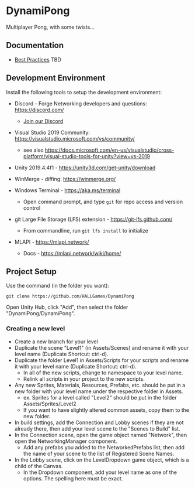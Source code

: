 # DynamiPong
Multiplayer Pong, with some twists...

## Documentation
- [Best Practices](http://www.glenstevens.ca/unity3d-best-practices/)
TBD

## Development Environment

Install the following tools to setup the development environment:

- Discord - Forge Networking developers and questions: https://discord.com/
  - [Join our Discord](https://discord.gg/nSVjNRs)

- Visual Studio 2019 Community: https://visualstudio.microsoft.com/vs/community/
  - see also https://docs.microsoft.com/en-us/visualstudio/cross-platform/visual-studio-tools-for-unity?view=vs-2019

- Unity 2019.4.4f1 - https://unity3d.com/get-unity/download

- WinMerge - diffing: https://winmerge.org/

- Windows Terminal - https://aka.ms/terminal
  - Open command prompt, and type ```git``` for repo access and version control

- git Large File Storage (LFS) extension - https://git-lfs.github.com/
  - From commandline, run ```git lfs install``` to initialize
  
- MLAPI - https://mlapi.network/
  - Docs - https://mlapi.network/wiki/home/

## Project Setup
Use the command (in the folder you want):
```
git clone https://github.com/HALLGames/DynamiPong
```
Open Unity Hub, click "Add", then select the folder "DynamiPong/DynamiPong". 

### Creating a new level
- Create a new branch for your level
- Duplicate the scene "Level1" (in Assets/Scenes) and rename it with your level name (Duplicate Shortcut: ctrl-d).
- Duplicate the folder Level1 in Assets/Scripts for your scripts and rename it with your level name (Duplicate Shortcut: ctrl-d).
  - In all of the new scripts, change to namespace to your level name.
  - Relink all scripts in your project to the new scripts.
- Any new Sprites, Materials, Resources, Prefabs, etc. should be put in a new folder with your level name under the respective folder in Assets.
  - ex. Sprites for a level called "Level2" should be put in the folder Assets/Sprites/Level2
  - If you want to have slightly altered common assets, copy them to the new folder.
- In build settings, add the Connection and Lobby scenes if they are not already there, then add your level scene to the "Scenes to Build" list.
- In the Connection scene, open the game object named "Network", then open the NetworkingManager component.
  - Add any prefabs you added to the NetworkedPrefabs list, then add the name of your scene to the list of Registered Scene Names.
- In the Lobby scene, click on the LevelDropdown game object, which is a child of the Canvas.
  - In the Dropdown component, add your level name as one of the options. The spelling here must be exact.
